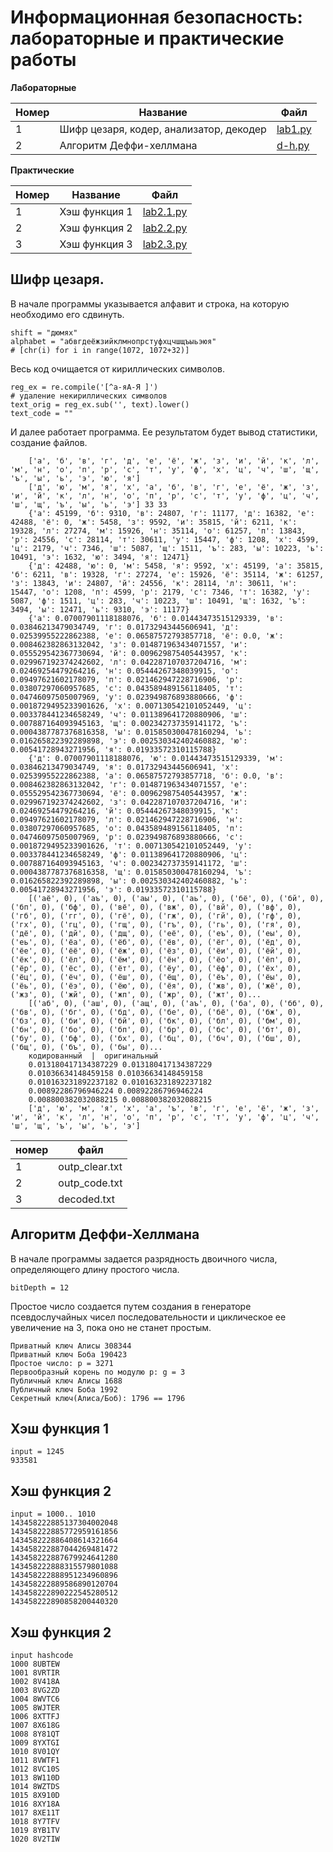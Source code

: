 # Информационная безопасность: лабораторные и практические работы 
**Лабораторные**

| Номер | Название | Файл |
|---|---|---|
| 1 | Шифр цезаря, кодер, анализатор, декодер | [lab1.py](https://github.com/feod0r/cs/blob/master/lab1.py "lab1.py") |
| 2 | Алгоритм Деффи-хеллмана|[d-h.py](https://github.com/feod0r/cs/blob/master/d-h.py "d-h.py") |

**Практические**

| Номер | Название | Файл |
|--|--|--|
| 1 | Хэш функция 1|[lab2.1.py](https://github.com/feod0r/cs/blob/master/lab2.1.py "lab2.1.py") |
| 2 | Хэш функция 2|[lab2.2.py](https://github.com/feod0r/cs/blob/master/lab2.2.py "lab2.2.py") |
| 3 | Хэш функция 3|[lab2.3.py](https://github.com/feod0r/cs/blob/master/lab2.3.py "lab2.3.py") |
## Шифр цезаря.
В начале программы указывается алфавит и строка,  на которую необходимо его сдвинуть.

    shift = "дюмях"  
    alphabet = "абвгдеёжзийклмнопрстуфхцчшщъыьэюя" 
    # [chr(i) for i in range(1072, 1072+32)]
Весь код очищается от кириллических символов. 

    reg_ex = re.compile('[^а-яА-Я ]')
    # удаление некириллических символов  
    text_orig = reg_ex.sub('', text).lower()  
    text_code = ""

 И далее работает программа. Ее результатом будет вывод статистики, создание файлов. 

	    ['а', 'б', 'в', 'г', 'д', 'е', 'ё', 'ж', 'з', 'и', 'й', 'к', 'л', 'м', 'н', 'о', 'п', 'р', 'с', 'т', 'у', 'ф', 'х', 'ц', 'ч', 'ш', 'щ', 'ъ', 'ы', 'ь', 'э', 'ю', 'я']
	    ['д', 'ю', 'м', 'я', 'х', 'а', 'б', 'в', 'г', 'е', 'ё', 'ж', 'з', 'и', 'й', 'к', 'л', 'н', 'о', 'п', 'р', 'с', 'т', 'у', 'ф', 'ц', 'ч', 'ш', 'щ', 'ъ', 'ы', 'ь', 'э'] 33 33
	    {'а': 45199, 'б': 9310, 'в': 24807, 'г': 11177, 'д': 16382, 'е': 42488, 'ё': 0, 'ж': 5458, 'з': 9592, 'и': 35815, 'й': 6211, 'к': 19328, 'л': 27274, 'м': 15926, 'н': 35114, 'о': 61257, 'п': 13843, 'р': 24556, 'с': 28114, 'т': 30611, 'у': 15447, 'ф': 1208, 'х': 4599, 'ц': 2179, 'ч': 7346, 'ш': 5087, 'щ': 1511, 'ъ': 283, 'ы': 10223, 'ь': 10491, 'э': 1632, 'ю': 3494, 'я': 12471}
	    {'д': 42488, 'ю': 0, 'м': 5458, 'я': 9592, 'х': 45199, 'а': 35815, 'б': 6211, 'в': 19328, 'г': 27274, 'е': 15926, 'ё': 35114, 'ж': 61257, 'з': 13843, 'и': 24807, 'й': 24556, 'к': 28114, 'л': 30611, 'н': 15447, 'о': 1208, 'п': 4599, 'р': 2179, 'с': 7346, 'т': 16382, 'у': 5087, 'ф': 1511, 'ц': 283, 'ч': 10223, 'ш': 10491, 'щ': 1632, 'ъ': 3494, 'ы': 12471, 'ь': 9310, 'э': 11177}
	    {'а': 0.07007901118188076, 'б': 0.01443473515129339, 'в': 0.03846213479034749, 'г': 0.01732943445606941, 'д': 0.02539955222862388, 'е': 0.06587572793857718, 'ё': 0.0, 'ж': 0.008462382863132042, 'з': 0.014871963434071557, 'и': 0.055529542367730694, 'й': 0.009629875405443957, 'к': 0.029967192374242602, 'л': 0.042287107037204716, 'м': 0.02469254479264216, 'н': 0.05444267348039915, 'о': 0.09497621602178079, 'п': 0.021462947228716906, 'р': 0.03807297060957685, 'с': 0.043589489156118405, 'т': 0.04746097505007969, 'у': 0.023949876893880666, 'ф': 0.0018729495233901626, 'х': 0.007130542101052449, 'ц': 0.003378441234658249, 'ч': 0.011389641720880906, 'ш': 0.007887164093945163, 'щ': 0.002342737359141172, 'ъ': 0.0004387787376816358, 'ы': 0.015850300478160294, 'ь': 0.016265822392289898, 'э': 0.002530342402460882, 'ю': 0.00541728943271956, 'я': 0.01933572310115788}
	    {'д': 0.07007901118188076, 'ю': 0.01443473515129339, 'м': 0.03846213479034749, 'я': 0.01732943445606941, 'х': 0.02539955222862388, 'а': 0.06587572793857718, 'б': 0.0, 'в': 0.008462382863132042, 'г': 0.014871963434071557, 'е': 0.055529542367730694, 'ё': 0.009629875405443957, 'ж': 0.029967192374242602, 'з': 0.042287107037204716, 'и': 0.02469254479264216, 'й': 0.05444267348039915, 'к': 0.09497621602178079, 'л': 0.021462947228716906, 'н': 0.03807297060957685, 'о': 0.043589489156118405, 'п': 0.04746097505007969, 'р': 0.023949876893880666, 'с': 0.0018729495233901626, 'т': 0.007130542101052449, 'у': 0.003378441234658249, 'ф': 0.011389641720880906, 'ц': 0.007887164093945163, 'ч': 0.002342737359141172, 'ш': 0.0004387787376816358, 'щ': 0.015850300478160294, 'ъ': 0.016265822392289898, 'ы': 0.002530342402460882, 'ь': 0.00541728943271956, 'э': 0.01933572310115788}
	    [('аё', 0), ('аъ', 0), ('аы', 0), ('аь', 0), ('бё', 0), ('бй', 0), ('бп', 0), ('бф', 0), ('вё', 0), ('вж', 0), ('вй', 0), ('вф', 0), ('гб', 0), ('гг', 0), ('гё', 0), ('гж', 0), ('гй', 0), ('гф', 0), ('гх', 0), ('гц', 0), ('гщ', 0), ('гъ', 0), ('гь', 0), ('гя', 0), ('дё', 0), ('дй', 0), ('дщ', 0), ('её', 0), ('еъ', 0), ('еы', 0), ('еь', 0), ('ёа', 0), ('ёб', 0), ('ёв', 0), ('ёг', 0), ('ёд', 0), ('ёе', 0), ('ёё', 0), ('ёж', 0), ('ёз', 0), ('ёи', 0), ('ёй', 0), ('ёк', 0), ('ёл', 0), ('ём', 0), ('ён', 0), ('ёо', 0), ('ёп', 0), ('ёр', 0), ('ёс', 0), ('ёт', 0), ('ёу', 0), ('ёф', 0), ('ёх', 0), ('ёц', 0), ('ёч', 0), ('ёш', 0), ('ёщ', 0), ('ёъ', 0), ('ёы', 0), ('ёь', 0), ('ёэ', 0), ('ёю', 0), ('ёя', 0), ('жв', 0), ('жё', 0), ('жз', 0), ('жй', 0), ('жп', 0), ('жр', 0), ('жт', 0)...
	    [('аб', 0), ('аш', 0), ('ащ', 0), ('аъ', 0), ('ба', 0), ('бб', 0), ('бв', 0), ('бг', 0), ('бд', 0), ('бе', 0), ('бё', 0), ('бж', 0), ('бз', 0), ('би', 0), ('бй', 0), ('бк', 0), ('бл', 0), ('бм', 0), ('бн', 0), ('бо', 0), ('бп', 0), ('бр', 0), ('бс', 0), ('бт', 0), ('бу', 0), ('бф', 0), ('бх', 0), ('бц', 0), ('бч', 0), ('бш', 0), ('бщ', 0), ('бъ', 0), ('бы', 0)...
	    кодированный  |  оригинальный
	    0.013180417134387229 0.013180417134387229
	    0.01036634148459158 0.01036634148459158
	    0.010163231892237182 0.010163231892237182
	    0.00892286796946224 0.00892286796946224
	    0.008800382032088215 0.008800382032088215
	    ['д', 'ю', 'м', 'я', 'х', 'а', 'ъ', 'в', 'г', 'е', 'ё', 'ж', 'з', 'и', 'й', 'к', 'л', 'н', 'о', 'п', 'р', 'с', 'т', 'у', 'ф', 'ц', 'ч', 'ш', 'щ', 'ъ', 'ы', 'ь', 'э']

|номер|файл  |
|--|--|
| 1 | outp_clear.txt |
| 2 | outp_code.txt |
| 3 | decoded.txt |

## Алгоритм Деффи-Хеллмана
В начале программы задается разрядность двоичного числа, определяющего длину простого числа.

    bitDepth = 12
 Простое число создается путем создания в генераторе псевдослучайных чисел последовательности и циклическое ее увеличение на 3, пока оно не станет простым. 
 

    Приватный ключ Алисы 308344
    Приватный ключ Боба 190423
    Простое число: p = 3271
    Первообразный корень по модулю p: g = 3
    Публичный ключ Алисы 1688
    Публичный ключ Боба 1992
    Секретный ключ(Алиса/Боб): 1796 == 1796
## Хэш функция 1

    input = 1245
    933581
## Хэш функция 2

    input = 1000.. 1010
    143458222885137304002048
    143458222885772959161856
    143458222886408614321664
    143458222887044269481472
    143458222887679924641280
    143458222888315579801088
    143458222888951234960896
    143458222889586890120704
    143458222890222545280512
    143458222890858200440320
## Хэш функция 2

    input hashcode
    1000 8UBTEW
    1001 8VRTIR
    1002 8V418A
    1003 8VG2ZD
    1004 8WVTC6
    1005 8WJTER
    1006 8XTTFJ
    1007 8X618G
    1008 8Y81QT
    1009 8YXTGI
    1010 8V01QY
    1011 8VWTF1
    1012 8VC10S
    1013 8W110D
    1014 8WZTDS
    1015 8X910D
    1016 8XY18A
    1017 8XE11T
    1018 8Y7TFV
    1019 8YB1TV
    1020 8V2TIW

